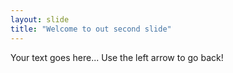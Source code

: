 ```yaml
---
layout: slide
title: "Welcome to out second slide"
---
```

Your text goes here...
Use the left arrow to go back!
